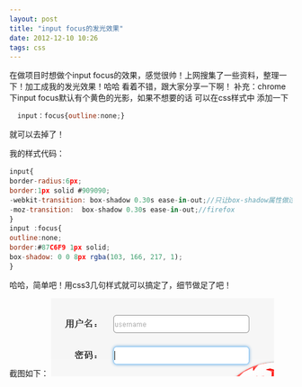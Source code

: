 ```yaml
---
layout: post
title: "input focus的发光效果"
date: 2012-12-10 10:26
tags: css
---
```

 在做项目时想做个input focus的效果，感觉很帅！上网搜集了一些资料，整理一下！加工成我的发光效果！哈哈 看着不错，跟大家分享一下啊！
 补充：chrome下input focus默认有个黄色的光影，如果不想要的话 可以在css样式中 添加一下
 
 <!-- more -->
 
 ```javascript
   input：focus{outline:none;}
 ```
 
 就可以去掉了！

 我的样式代码：
```javascript
input{
border-radius:6px;
border:1px solid #909090;
-webkit-transition: box-shadow 0.30s ease-in-out;//只让box-shadow属性做过渡效果！
-moz-transition:  box-shadow 0.30s ease-in-out;//firefox
}
input :focus{
outline:none;
border:#87C6F9 1px solid;
box-shadow: 0 0 8px rgba(103, 166, 217, 1);
}
```

哈哈，简单吧！用css3几句样式就可以搞定了，细节做足了吧！

截图如下：
![Crepe](/images/blog/focus.gif)